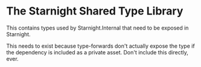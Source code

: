 # The Starnight Shared Type Library

This contains types used by Starnight.Internal that need to be exposed in Starnight.

This needs to exist because type-forwards don't actually expose the type if the dependency is included as a private asset. Don't include
this directly, ever.
